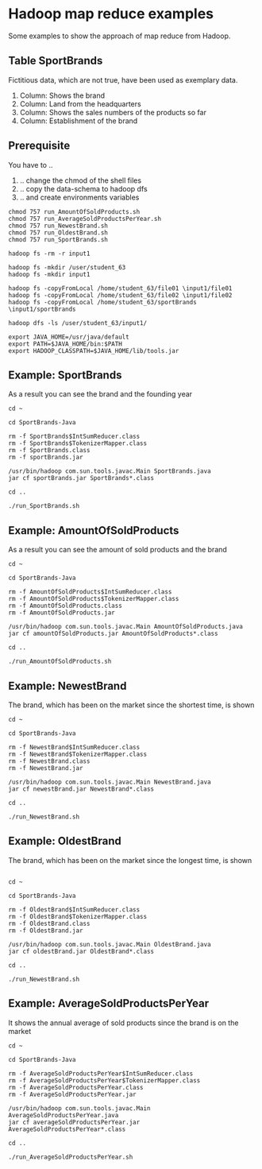 # Hadoop map reduce examples

Some examples to show the approach of map reduce from Hadoop.

## Table SportBrands

Fictitious data, which are not true, have been used as exemplary data.

1. Column: Shows the brand
2. Column: Land from the headquarters
3. Column: Shows the sales numbers of the products so far
4. Column: Establishment of the brand

## Prerequisite

You have to ..
1. .. change the chmod of the shell files
2. .. copy the data-schema to hadoop dfs 
3. .. and create environments variables

```
chmod 757 run_AmountOfSoldProducts.sh
chmod 757 run_AverageSoldProductsPerYear.sh
chmod 757 run_NewestBrand.sh
chmod 757 run_OldestBrand.sh
chmod 757 run_SportBrands.sh

hadoop fs -rm -r input1

hadoop fs -mkdir /user/student_63
hadoop fs -mkdir input1

hadoop fs -copyFromLocal /home/student_63/file01 \input1/file01
hadoop fs -copyFromLocal /home/student_63/file02 \input1/file02
hadoop fs -copyFromLocal /home/student_63/sportBrands \input1/sportBrands

hadoop dfs -ls /user/student_63/input1/

export JAVA_HOME=/usr/java/default
export PATH=$JAVA_HOME/bin:$PATH
export HADOOP_CLASSPATH=$JAVA_HOME/lib/tools.jar
```

## Example: SportBrands

As a result you can see the brand and the founding year

```
cd ~

cd SportBrands-Java

rm -f SportBrands$IntSumReducer.class
rm -f SportBrands$TokenizerMapper.class
rm -f SportBrands.class
rm -f sportBrands.jar

/usr/bin/hadoop com.sun.tools.javac.Main SportBrands.java
jar cf sportBrands.jar SportBrands*.class

cd ..

./run_SportBrands.sh
```


## Example: AmountOfSoldProducts 

As a result you can see the amount of sold products and the brand 

```
cd ~

cd SportBrands-Java

rm -f AmountOfSoldProducts$IntSumReducer.class
rm -f AmountOfSoldProducts$TokenizerMapper.class
rm -f AmountOfSoldProducts.class
rm -f AmountOfSoldProducts.jar

/usr/bin/hadoop com.sun.tools.javac.Main AmountOfSoldProducts.java
jar cf amountOfSoldProducts.jar AmountOfSoldProducts*.class

cd ..

./run_AmountOfSoldProducts.sh
```


## Example: NewestBrand 

The brand, which has been on the market since the shortest time, is shown

```
cd ~

cd SportBrands-Java

rm -f NewestBrand$IntSumReducer.class
rm -f NewestBrand$TokenizerMapper.class
rm -f NewestBrand.class
rm -f NewestBrand.jar

/usr/bin/hadoop com.sun.tools.javac.Main NewestBrand.java
jar cf newestBrand.jar NewestBrand*.class

cd ..

./run_NewestBrand.sh
```


## Example: OldestBrand 

The brand, which has been on the market since the longest time, is shown

```

cd ~

cd SportBrands-Java

rm -f OldestBrand$IntSumReducer.class
rm -f OldestBrand$TokenizerMapper.class
rm -f OldestBrand.class
rm -f OldestBrand.jar

/usr/bin/hadoop com.sun.tools.javac.Main OldestBrand.java
jar cf oldestBrand.jar OldestBrand*.class

cd ..

./run_NewestBrand.sh
```

## Example: AverageSoldProductsPerYear

It shows the annual average of sold products since the brand is on the market 

```
cd ~

cd SportBrands-Java

rm -f AverageSoldProductsPerYear$IntSumReducer.class
rm -f AverageSoldProductsPerYear$TokenizerMapper.class
rm -f AverageSoldProductsPerYear.class
rm -f AverageSoldProductsPerYear.jar

/usr/bin/hadoop com.sun.tools.javac.Main AverageSoldProductsPerYear.java
jar cf averageSoldProductsPerYear.jar AverageSoldProductsPerYear*.class

cd ..

./run_AverageSoldProductsPerYear.sh
```
